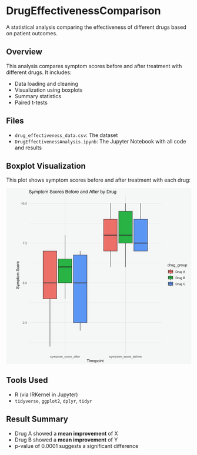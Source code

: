 # DrugEffectivenessComparison

A statistical analysis comparing the effectiveness of different drugs based on patient outcomes.

## Overview

This analysis compares symptom scores before and after treatment with different drugs. It includes:

- Data loading and cleaning
- Visualization using boxplots
- Summary statistics
- Paired t-tests

## Files

- `drug_effectiveness_data.csv`: The dataset
- `DrugEffectivenessAnalysis.ipynb`: The Jupyter Notebook with all code and results

## Boxplot Visualization

This plot shows symptom scores before and after treatment with each drug:

![Boxplot of Symptom Scores](SymptomScoreBoxplot.png)

## Tools Used

- R (via IRKernel in Jupyter)
- `tidyverse`, `ggplot2`, `dplyr`, `tidyr`

## Result Summary

- Drug A showed a **mean improvement** of X
- Drug B showed a **mean improvement** of Y
- p-value of 0.0001 suggests a significant difference


